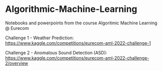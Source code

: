 # Algorithmic-Machine-Learning
Notebooks and powerpoints from the course Algoritmic Machine Learning @ Eurecom

Challenge 1 - Weather Prediction: https://www.kaggle.com/competitions/eurecom-aml-2022-challenge-1

Challenge 2 - Anomalous Sound Detection (ASD): https://www.kaggle.com/competitions/eurecom-aml-2022-challenge-2/overview
